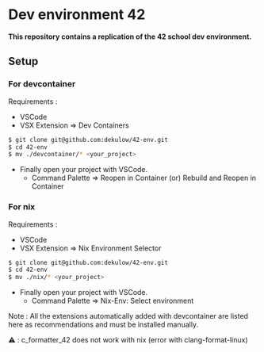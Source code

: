 # Dev environment 42

**This repository contains a replication of the 42 school dev environment.**

## Setup

### For devcontainer
Requirements :
- VSCode
- VSX Extension => Dev Containers

```bash
$ git clone git@github.com:dekulow/42-env.git
$ cd 42-env
$ mv ./devcontainer/* <your_project>
```
- Finally open your project with VSCode.
	- Command Palette => Reopen in Container (or) Rebuild and Reopen in Container


### For nix
Requirements :
- VSCode
- VSX Extension => Nix Environment Selector

```bash
$ git clone git@github.com:dekulow/42-env.git
$ cd 42-env
$ mv ./nix/* <your_project>
```
- Finally open your project with VSCode.
	- Command Palette => Nix-Env: Select environment

Note : All the extensions automatically added with devcontainer are listed here as recommendations and must be installed manually.

⚠️ : c_formatter_42 does not work with nix (error with clang-format-linux)
